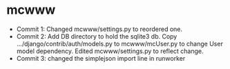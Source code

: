 # mcwww
- Commit 1: Changed mcwww/settings.py to reordered one.
- Commit 2: Add DB directory to hold the sqlite3 db.
  	    Copy .../django/contrib/auth/models.py to mcwww/mcUser.py 
  	    to change User model dependency.
	    Edited mcwww/settings.py to reflect change.
- Commit 3: changed the simplejson import line in runworker
